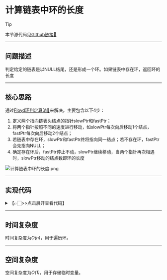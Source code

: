 # 计算链表中环的长度

> [!Tip]
> 
> 本节源代码见[Github链接🔗](https://github.com/MaxSolider/leetcode-algorithm/blob/main/structure/src/main/java/org/example/linkedlist/exercises/NthNodeFromEnd.java)

---
## 问题描述
判定给定的链表是以NULL结尾，还是形成一个环。如果链表中存在环，返回环的长度

---
## 核心思路
通过[Floyd环判定算法🔗](../基础算法/Floyd环判定算法.md)来解决。主要包含以下4步：
1. 定义两个指向链表头结点的指针slowPtr和fastPtr；
2. 将两个指针按照不同的速度进行移动，如slowPtr每次向后移动1个结点，fastPtr每次向后移动2个结点；
3. 若链表中存在环，slowPtr和fastPtr终将指向同一结点；若不存在环，fastPtr会先指向NULL；
4. 确定存在环后，fastPtr停止不动，slowPtr继续移动，当两个指针再次相遇时，slowPtr移动的结点数即环的长度

![计算链表中环的长度.png](https://s2.loli.net/2022/10/09/D1pbvxy8JFMYKNt.png)

---
## 实现代码
<details> 
	<summary>【👉🏻>>点击展开查看代码】</summary> 
	<pre>
		<code>
			/**  
			 * 计算链表中环的长度  
			 *  
			 * @author: Max Solider  
			 * @date: 2022/10/9 14:18  
			 * @param headNode  
			 * @return int  
			 */
			 int findLoopLength(NormalListNode headNode) {  
			    if (headNode == null || headNode.getNext() == null) {  
			        return 0;  
			    }  
			    NormalListNode slowPtr = headNode, fastPtr = headNode;  
			    boolean loopExists = false;  
			    while (fastPtr.getNext() != null && fastPtr.getNext().getNext() != null) {  
			        fastPtr = fastPtr.getNext().getNext();  
			        slowPtr = slowPtr.getNext();  
			        if (slowPtr == fastPtr) {  
			            System.out.println("There is a loop in the linked list.");  
			            loopExists = true;  
			            break;        }  
			    }  
			    if (!loopExists) {  
			        System.out.println("There is no loop in the linked list.");  
			        return 0;  
			    }  
			    int loopLength = 1;  
			    slowPtr = slowPtr.getNext();  
			    while (slowPtr != fastPtr) {  
			        slowPtr = slowPtr.getNext();  
			        loopLength++;  
			    }  
			    System.out.println("The loop in the linked list has " + loopLength + " nodes");  
			    return loopLength;  
			}
		</code>
	</pre>
</details>

---
## 时间复杂度
时间复杂度为*O(n)*，用于遍历环。

---
## 空间复杂度
空间复杂度为*O(1)*，用于存储临时变量。

